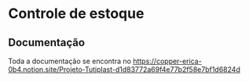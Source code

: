 # Controle de estoque

## Documentação
Toda a documentação se encontra no https://copper-erica-0b4.notion.site/Projeto-Tutiplast-d1d83772a69f4e77b2f58e7bf1d6824d

